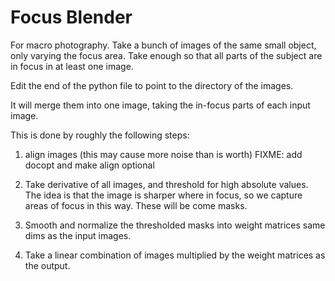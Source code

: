 # Focus Blender

For macro photography.  Take a bunch of images of the same small object, only
varying the focus area.  Take enough so that all parts of the subject are in
focus in at least one image.

Edit the end of the python file to point to the directory of the images.

It will merge them into one image, taking the in-focus parts of each input
image.

This is done by roughly the following steps:

1. align images (this may cause more noise than is worth)
    FIXME: add docopt and make align optional

2. Take derivative of all images, and threshold for high absolute values.  The
   idea is that the image is sharper where in focus, so we capture areas of
   focus in this way.  These will be come masks.

3.  Smooth and normalize the thresholded masks into weight matrices same dims
    as the input images.

4.  Take a linear combination of images multiplied by the weight matrices as
    the output.


